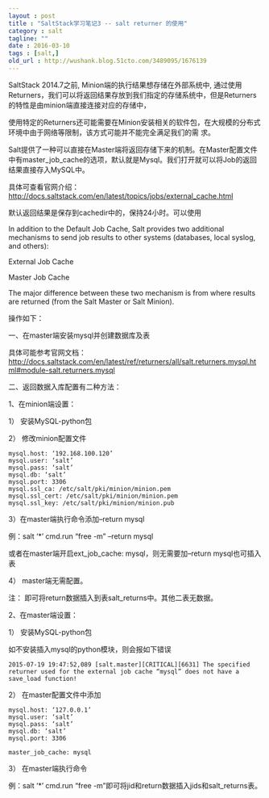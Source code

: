 ```yaml
---
layout : post
title : "SaltStack学习笔记3 -- salt returner 的使用"
category : salt
tagline: ""
date : 2016-03-10
tags : [salt,]
old_url : http://wushank.blog.51cto.com/3489095/1676139
---
```




SaltStack 2014.7之前, Minion端的执行结果想存储在外部系统中, 通过使用Returners，我们可以将返回结果存放到我们指定的存储系统中，但是Returners的特性是由minion端直接连接对应的存储中，

使用特定的Returners还可能需要在Minion安装相关的软件包，在大规模的分布式环境中由于网络等限制，该方式可能并不能完全满足我们的需 求。

Salt提供了一种可以直接在Master端将返回存储下来的机制。在Master配置文件中有master_job_cache的选项，默认就是Mysql。我们打开就可以将Job的返回结果直接存入MySQL中。

具体可查看官网介绍：http://docs.saltstack.com/en/latest/topics/jobs/external_cache.html 

默认返回结果是保存到cachedir中的，保持24小时。可以使用

In addition to the Default Job Cache, Salt provides two additional mechanisms to send job results to other systems (databases, local syslog, and others):

External Job Cache

Master Job Cache

The major difference between these two mechanism is from where results are returned (from the Salt Master or Salt Minion).

操作如下：

一、在master端安装mysql并创建数据库及表

具体可能参考官网文档：http://docs.saltstack.com/en/latest/ref/returners/all/salt.returners.mysql.html#module-salt.returners.mysql 



二、返回数据入库配置有二种方法：

1、在minion端设置：

1） 安装MySQL-python包 

2） 修改minion配置文件

    mysql.host: ‘192.168.100.120’
    mysql.user: ‘salt’
    mysql.pass: ‘salt’
    mysql.db: ‘salt’
    mysql.port: 3306
    mysql.ssl_ca: /etc/salt/pki/minion/minion.pem
    mysql.ssl_cert: /etc/salt/pki/minion/minion.pem
    mysql.ssl_key: /etc/salt/pki/minion/minion.pub

3）在master端执行命令添加–return mysql

例：salt ‘*’ cmd.run “free -m” –return mysql

或者在master端开启ext_job_cache: mysql，则无需要加–return mysql也可插入表

4） master端无需配置。

注： 即可将return数据插入到表salt_returns中。其他二表无数据。



2、在master端设置：

1） 安装MySQL-python包 

如不安装插入mysql的python模块，则会报如下错误

    2015-07-19 19:47:52,089 [salt.master][CRITICAL][6631] The specified returner used for the external job cache “mysql” does not have a save_load function!

2） 在master配置文件中添加

    mysql.host: ‘127.0.0.1’
    mysql.user: ‘salt’
    mysql.pass: ‘salt’
    mysql.db: ‘salt’
    mysql.port: 3306

    master_job_cache: mysql

3） 在master端执行命令

例：salt ‘*’ cmd.run “free -m”即可将jid和return数据插入jids和salt_returns表。